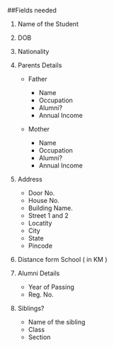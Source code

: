 ##Fields needed

1. Name of the Student
2. DOB
3. Nationality
4. Parents Details
	
	* Father
	
		* Name
		* Occupation
		* Alumni?
		* Annual Income

	* Mother
	 
		* Name
		* Occupation
		* Alumni?
		* Annual Income
		
5. Address
 
	* Door No.
	* House No.
	* Building Name. 
	* Street 1 and 2
	* Locatity
	* City
	* State
	* Pincode
	
6. Distance form School ( in KM )
7. Alumni Details

	* Year of Passing
	* Reg. No.
	 
8. Siblings?

	* Name of the sibling
	* Class
	* Section


